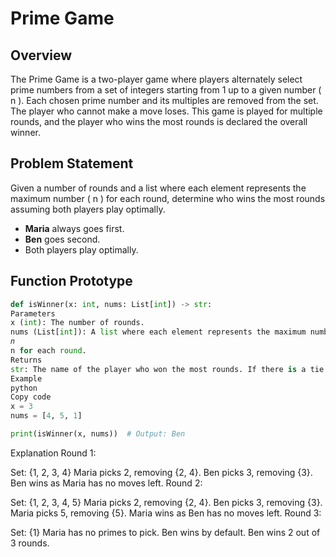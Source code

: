 # Prime Game

## Overview

The Prime Game is a two-player game where players alternately select prime numbers from a set of integers starting from 1 up to a given number \( n \). Each chosen prime number and its multiples are removed from the set. The player who cannot make a move loses. This game is played for multiple rounds, and the player who wins the most rounds is declared the overall winner.

## Problem Statement

Given a number of rounds and a list where each element represents the maximum number \( n \) for each round, determine who wins the most rounds assuming both players play optimally.

- **Maria** always goes first.
- **Ben** goes second.
- Both players play optimally.

## Function Prototype

```python
def isWinner(x: int, nums: List[int]) -> str:
Parameters
x (int): The number of rounds.
nums (List[int]): A list where each element represents the maximum number 
𝑛
n for each round.
Returns
str: The name of the player who won the most rounds. If there is a tie or if no player won any rounds, return None.
Example
python
Copy code
x = 3
nums = [4, 5, 1]

print(isWinner(x, nums))  # Output: Ben
```

Explanation
Round 1:

Set: {1, 2, 3, 4}
Maria picks 2, removing {2, 4}.
Ben picks 3, removing {3}.
Ben wins as Maria has no moves left.
Round 2:

Set: {1, 2, 3, 4, 5}
Maria picks 2, removing {2, 4}.
Ben picks 3, removing {3}.
Maria picks 5, removing {5}.
Maria wins as Ben has no moves left.
Round 3:

Set: {1}
Maria has no primes to pick.
Ben wins by default.
Ben wins 2 out of 3 rounds.